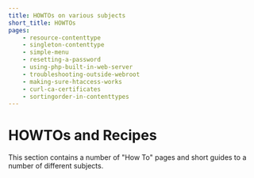 ```yaml
---
title: HOWTOs on various subjects
short_title: HOWTOs
pages:
    - resource-contenttype
    - singleton-contenttype
    - simple-menu
    - resetting-a-password
    - using-php-built-in-web-server
    - troubleshooting-outside-webroot
    - making-sure-htaccess-works
    - curl-ca-certificates
    - sortingorder-in-contenttypes
---
```

HOWTOs and Recipes
===================

This section contains a number of "How To" pages and short guides to a number
of different subjects.

